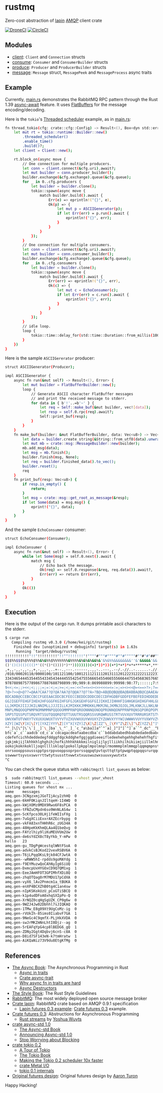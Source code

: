 # rustmq

Zero-cost abstraction of [lapin] [AMQP] client crate

[lapin]: https://crates.io/crates/lapin
[amqp]: https://www.amqp.org

[![DroneCI]](https://cloud.drone.io/keithnoguchi/rustmq)
[![CircleCI]](https://circleci.com/gh/keithnoguchi/workflows/rustmq)

[DroneCI]: https://cloud.drone.io/api/badges/keithnoguchi/rustmq/status.svg
[CircleCI]: https://circleci.com/gh/keithnoguchi/rustmq.svg?style=svg

## Modules

- [client]: `Client` and `Connection` structs
- [consume]: `Consumer` and `ConsumerBuilder` structs
- [produce]: `Producer` and `ProducerBuilder` structs
- [message]: `Message` struct, `MessagePeek` and `MessageProcess` async traits

[client]: src/client.rs
[consume]: src/consume.rs
[produce]: src/produce.rs
[message]: src/message.rs

## Example

Currently, [main.rs] demonstrates the RabbitMQ RPC pattern
through the Rust 1.39 [async-await] feature.  It uses
[FlatBuffers] for the message encoding/decoding.

[main.rs]: src/main.rs
[async-await]: https://blog.rust-lang.org/2019/11/07/Async-await-stable.html
[flatbuffers]: https://google.github.io/flatbuffers/

Here is the `tokio`'s [Threaded scheduler] example, as in [main.rs]:

[threaded scheduler]: https://docs.rs/tokio/latest/tokio/runtime/index.html#threaded-scheduler

```sh
fn thread_tokio(cfg: crate::cfg::Config) -> Result<(), Box<dyn std::error::Error>> {
    let mut rt = tokio::runtime::Builder::new()
        .threaded_scheduler()
        .enable_time()
        .build()?;
    let client = Client::new();

    rt.block_on(async move {
        // One connection for multiple producers.
        let conn = client.connect(&cfg.uri).await?;
        let mut builder = conn.producer_builder();
        builder.exchange(&cfg.exchange).queue(&cfg.queue);
        for _ in 0..cfg.producers {
            let builder = builder.clone();
            tokio::spawn(async move {
                match builder.build().await {
                    Err(e) => eprintln!("{}", e),
                    Ok(p) => {
                        let mut p = ASCIIGenerator(p);
                        if let Err(err) = p.run().await {
                            eprintln!("{}", err);
                        }
                    }
                }
            });
        }
        // One connection for multiple consumers.
        let conn = client.connect(&cfg.uri).await?;
        let mut builder = conn.consumer_builder();
        builder.exchange(&cfg.exchange).queue(&cfg.queue);
        for _ in 0..cfg.consumers {
            let builder = builder.clone();
            tokio::spawn(async move {
                match builder.build().await {
                    Err(err) => eprintln!("{}", err),
                    Ok(c) => {
                        let mut c = EchoConsumer(c);
                        if let Err(err) = c.run().await {
                            eprintln!("{}", err);
                        }
                    }
                }
            });
        }
        // idle loop.
        loop {
            tokio::time::delay_for(std::time::Duration::from_millis(1000)).await;
        }
    })
}
```

Here is the sample `ASCIIGererator` producer:

```sh
struct ASCIIGenerator(Producer);

impl ASCIIGenerator {
    async fn run(&mut self) -> Result<(), Error> {
        let mut builder = FlatBufferBuilder::new();
        loop {
            // Generate ASCII character FlatBuffer messages
            // and print the received message to stderr.
            for data in { b'!'..=b'~' } {
                let req = Self::make_buf(&mut builder, vec![data]);
                let resp = self.0.rpc(req).await?;
                Self::print_buf(resp);
            }
        }
    }
    fn make_buf(builder: &mut FlatBufferBuilder, data: Vec<u8>) -> Vec<u8> {
        let data = builder.create_string(&String::from_utf8(data).unwrap());
        let mut mb = crate::msg::MessageBuilder::new(builder);
        mb.add_msg(data);
        let msg = mb.finish();
        builder.finish(msg, None);
        let req = builder.finished_data().to_vec();
        builder.reset();
        req
    }
    fn print_buf(resp: Vec<u8>) {
        if resp.is_empty() {
            return;
        }
        let msg = crate::msg::get_root_as_message(&resp);
        if let Some(data) = msg.msg() {
            eprint!("{}", data);
        }
    }
}
```

And the sample `EchoConsumer` consumer:

```sh
struct EchoConsumer(Consumer);

impl EchoConsumer {
    async fn run(&mut self) -> Result<(), Error> {
        while let Some(msg) = self.0.next().await {
            match msg {
                // Echo back the message.
                Ok(req) => self.0.response(&req, req.data()).await?,
                Err(err) => return Err(err),
            }
        }
        Ok(())
    }
}
```

## Execution

Here is the output of the cargo run.  It dumps printable ascii
characters to the stderr.

```sh
$ cargo run
   Compiling rustmq v0.3.0 (/home/kei/git/rustmq)
    Finished dev [unoptimized + debuginfo] target(s) in 1.63s
     Running `target/debug/rustmq`
!!!!!!!!!!!"!!"!!!!!!!!!"!!""!!!!!!!"!""""#"""#""""#""#"""""#""#"#"##""#"$##"$#######$######$$###$##$$$$$%$$%#$#$$$$$$%$$$
$$$%%$$$%$%%%$%%&%&%%$%%%%%%%&%%%%&%&%&%&&%&'&%&%%&&&&&&&&''&'&&&&&'&&'''(&&&'''('''''('&'''''(''(&'(''('()'()('(()((()(((
()'()()(()((()*'((*()*())))*)**))))))))(+)*))*))(+*)*+*)*+*+*****+*,****+)**+*+**+,)*+,*,+++,+,++++-,+++*++++,+*-,,++,-,,-
,+,,-,,-,,-,,+,-,,,-,..+--.,---.------,.,,-..---,.--/.-//..-......-.//.--./...-//...0.///0////././/00////100.//0/.00//0.01
/010/00020110/0000100/101121100/100121112111120131112012223122221122231223022323343131322332223423534244332442344313234333
3343465444535445543345434444555425475556665455466555666447554568365766556766755676766579787876767458875677666667768788789:
978788987577898677887688798899:99;989:8:869988899:99998:98:77;:::::;7:9;9<99;9;::9:;;;9;:<::;8:8:9=:;;<;8::<<::;<:;:=<9:<9
9<<;<=;;><<;<;;;;=;=:<;=;>=;<;==:<<?=<=<><>><<<=<=:=;=><><<@=<==>?>;?===>>;?<?===>===?>?>>A=>?<?=?=?@>>><@>>@@?B=?>>?@>>>@
?@>?>>@>@??=@AA?CAA??@?@A?AA?@?@@A??@??A>?B@>AB@D@B@@BA@BABBA@B@C@AAEAA@CAB@C?@A@A?BAACBCCAACBBADCBDABBBAEB@BAFBDCDBCDDBBC
BDCADB@CCEBCCBCCFGEEAACDDCBCFEECCBEDDCDDDCDECCDFHGDBFGDDFEFBEFEDIHDDEDDCEGEGDEEECEFCDHEEGFCFIHFFDEEDEEFEFFHJEEFFDFGFGIFHGD
GGJIGEFFEHGFIHEHJHFGGGFKGIHFGFGJGKGEHFGGFGIJIKHIJIHHHFIGHHGKGHIHGFHHLGLHGHJKJIJJILGIHJHIKGLJMJHIKHIIKILHIHIKIIMKJMHJKNJHKJ
LLJKMIKJIIJJKILNNIMLLJJJIILLKJMIKKKJMMOKKLMKMJNLJKMNJOJOLJMLKNKJLLNKLNKLONPNOKPKLMLKPNLMMMNMKLOKLMOMLLOOMPLMPLLNMONNNMQLMP
MNPLMNQOOQPNMPNOMNMMNPQQOOOMMPRNPQROONNNQONOQPRONNQONPPRNPRQNSQPORQPOPOSORSQQSQPORPQOOSOPORORRTQPSRSTPSQQURTPQPPRTRPPTQRPQ
SRPSTQSSPUTSRQVRTSSUTQQQRQTQTTUUUTRSQQRSSVURQWRUSSTRTVUVXUVTRRRURSRTSTVVRRVWUUSSTTUSVWTSSVWSUTVSWVTXUTVVUSWSWWUTUSYWUXUTWT
UWVXWTUTVWXYTVXUXXUWUXTVVYVTVZXUVWXXUYWVUXYZYZUWVXYYYW[UWWWVVUYYVXWYVZVZWZX[YV[XXWX\VYZWXWZ[YVWXXWZZWZZ[ZW[Y\YXY\X[XXZ\X]W
XZY[[WZ\Y]X[\[Y[[YXZ]YYY\Z][Y^X[YZY]Z\X]\Z[ZZ^\_[\YY^Z\Z[\]^\Z[YZZ\[^]Y\][^[]Z[Z_]`\_\[[Z]]_\][[Z\^_]^][\^\[[^\`_a^^[]^\\]
^^_]\[\^]\`\`]__]`\_]ba`_\_^`_]_`c_^a\ba]]a^`^`a]_]^]^]`^]`a``^_dc^__^bab`_^a`]ab^^aaa^___^bab_`ed__``cbab_`^cb_`b`e_ab_cb
bfc`a`_c``aadcb`cd_c`a`cdcagacdeafaabecdba`c``bddabdabedhbabdedadedbabcfbcbacgeeecbffbceiebdchdbeegeccfgfcffcccfbdgdfbfdjc
cdefefcichhdeddedegfddggfdgckddghefggjggdieeeifledeehehgehhghehehfhgfiffkfhjfjhiifimiggiikffgfffiigjfhkiiegjhglgjgjnhjgggj
jgkjmkjijlkhhkhlghghihjhofkihhhkhkkkmilniglijlpjlliikhilhikiimjiillmlhmommjmijjjjqknjnljmmjkjjimnjkmlinnnnpmkknnkrkjklomkn
ookojkoknkoklljoqnllllskloplpokollpkpplmpolmnplrmommmplmlmmqplqqmqmpnstomqpnqmmqnnpnnqmnmnqnmrnnonrrotonrnrurqqoronpoqonro
onrsoooppsoussspptpsrppvooppsoprporssqqpqtpvtqsttqttptpwqptqqpqqsrurqqqsruqwuuurqrvurrttuuvsurrrsvqqxrsvtxrrqrvswrsvssuvuv
sswwwrtsyvsxswvrrttwtytsussttvwwtxtxuuswuzwxsuuvxywutxtx
^C
```

You can check the queue status with `rabbitmqctl list_queues` as below:

```sh
$  sudo rabbitmqctl list_queues --vhost your_vhost
Timeout: 60.0 seconds ...
Listing queues for vhost mx ...
name    messages
amq.gen-3CNgzxmjJGoTIjAcy2zhHQ  0
amq.gen-6kHFOKiqnJIltqeH-1I4WQ  0
amq.gen-kWjXOMz0MDX9Rwo6F8sPCA  0
amq.gen-tFNZuCMpdn6so9WnNLAS4w  1
amq.gen-ScKfpco30LHj1feWIIsFXg  1
amq.gen-7uGgXCiiExxrAXZEcrbypg  0
amq.gen-vkFA83xnTHHhR6c_zUG34A  0
amq.gen-48HpeKkKhmQLAa4Q1beQvg  0
amq.gen-FAYzlhiy9liKuMEUVUm2Uw  0
amq.gen-de6sYdZX8cT8yYkb_Y-mPw  0
hello   23
amq.gen-gu_TDgPgWcestqlWNtFSoA  0
amq.gen-advkCsBJKod22vexRSBV6A  0
amq.gen-T6jLPqqOKsL9jk04CFJwtA  0
amq.gen--wRWW5hI-rpdds9goMAYdg  1
amq.gen-f9EYMuzwQoCAhNyIg6SiUQ  0
amq.gen-DxmcpUxHYGOxCD9Q7QM1xg  1
amq.gen-EeeJAmHFOT3GPIMhfXDi8Q  0
amq.gen-zhqOTQag0rM7MDU17pCdXA  0
amq.gen-vyX6_lAv2Pnmcm1a_tBUKA  0
amq.gen-enXP4BCXZhB0tg4C1an4sw  0
amq.gen-nIpKSKokUzU_pCoGTiSBCQ  0
amq.gen-k1p4udDFoA0xhqSXIpPo-Q  0
amq.gen-XrNQZ0cqHgSgUZK_CP0g6w  0
amq.gen-9WZJ4Jw02Dbhhl7sJIQKAQ  0
amq.gen-1TMw_E8g09Xt9UgCoMz-ig  0
amq.gen-rVUkIh-85ims0IiabvF7GA  1
amq.gen-9NeGc4C9qmfX-PLjHkXVDA  0
amq.gen-swJrMKZmNnLhtI0Djz--ag  0
amq.gen-5rEAFqYpG4cp8lBEDG6_gQ  1
amq.gen-ZDNy2Ggt4Dqbvj6cnS-c8A  0
amq.gen-D8id7SF143eN-k7tmHratw  1
amq.gen-AiKQaNiz73V9du8EtgKfMg  0
```

## References

- [The Async Book]: The Asynchronous Programming in Rust
  - [Async in traits]
  - [Crate async-trait]
  - [Why async fn in traits are hard]
  - [Async Destructors]
- [The Style Book]: The Rust Style Guidelines
- [RabbitMQ]: The most widely deployed open source message broker
- [Crate lapin]: RabbitMQ crate based on AMQP 0.9.1 specification
  - [Lapin futures 0.3 example]: [Crate futures 0.3] example.
- [Crate futures 0.3]: Abstructions for Asynchronous Programming
  - [Rust streams] by [Yoshua Wuyts]
- [crate async-std 1.0]
  - [The Async-std Book]
  - [Announcing Async-std 1.0]
  - [Stop Worrying about Blocking]
- [crate tokio 0.2]
  - [A Tour of Tokio]
  - [The Tokio Book]
  - [Making the Tokio 0.2 scheduler 10x faster]
  - [crate Metal I/O]
  - [tokio 0.1 internals]
- [Original futures design]: Original futures design by [Aaron Turon]

Happy Hacking!

[the async book]: https://rust-lang.github.io/async-book/
[async in traits]: https://rust-lang.github.io/async-book/07_workarounds/06_async_in_traits.html
[crate async-trait]: https://github.com/dtolnay/async-trait
[why async fn in traits are hard]: https://smallcultfollowing.com/babysteps/blog/2019/10/26/async-fn-in-traits-are-hard/
[async Destructors]: https://boats.gitlab.io/blog/post/poll-drop/
[the style book]: https://doc.rust-lang.org/1.0.0/style/README.html
[RabbitMQ]: https://www.rabbitmq.com
[crate lapin]: https://docs.rs/lapin/0.28.2/lapin/
[lapin futures 0.3 example]: https://github.com/sozu-proxy/lapin/blob/master/examples/pubsub_futures.rs
[crate futures 0.3]: https://docs.rs/futures/0.3.1/
[rust streams]: https://blog.yoshuawuyts.com/rust-streams/
[Yoshua Wuyts]: https://blog.yoshuawuyts.com/
[crate async-std 1.0]: https://crates.io/crates/async-std
[the async-std book]: https://book.async.rs/
[announcing async-std 1.0]: https://async.rs/blog/announcing-async-std-1-0/
[stop worrying about blocking]: https://async.rs/blog/stop-worrying-about-blocking-the-new-async-std-runtime/
[crate tokio 0.2]: https://tokio.rs/blog/2019-11-tokio-0-2/
[a tour of tokio]: https://docs.rs/tokio/latest/tokio/#a-tour-of-tokio
[the tokio book]: https://github.com/tokio-rs/book/blob/master/SUMMARY.md
[making the tokio 0.2 scheduler 10x faster]: https://tokio.rs/blog/2019-10-scheduler/
[Crate Metal I/O]: https://github.com/tokio-rs/mio
[tokio 0.1 internals]: https://cafbit.com/post/tokio_internals/
[original futures design]: https://aturon.github.io/blog/2016/09/07/futures-design/
[Aaron Turon]: https://aturon.github.io/blog/

